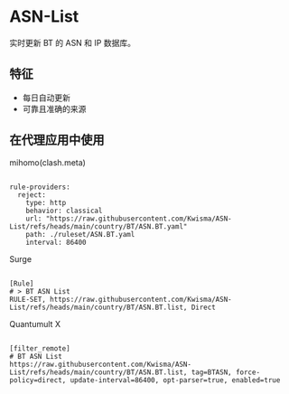 
# ASN-List

实时更新 BT 的 ASN 和 IP 数据库。

## 特征

- 每日自动更新
- 可靠且准确的来源

## 在代理应用中使用

mihomo(clash.meta)

<pre><code class="language-javascript">
rule-providers:
  reject:
    type: http
    behavior: classical
    url: "https://raw.githubusercontent.com/Kwisma/ASN-List/refs/heads/main/country/BT/ASN.BT.yaml"
    path: ./ruleset/ASN.BT.yaml
    interval: 86400
</code></pre>

Surge

<pre><code class="language-javascript">
[Rule]
# > BT ASN List
RULE-SET, https://raw.githubusercontent.com/Kwisma/ASN-List/refs/heads/main/country/BT/ASN.BT.list, Direct
</code></pre>

Quantumult X

<pre><code class="language-javascript">
[filter_remote]
# BT ASN List
https://raw.githubusercontent.com/Kwisma/ASN-List/refs/heads/main/country/BT/ASN.BT.list, tag=BTASN, force-policy=direct, update-interval=86400, opt-parser=true, enabled=true
</code></pre>
